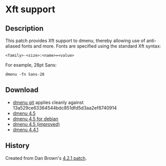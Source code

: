 Xft support
===========

Description
-----------

This patch provides Xft support to dmenu, thereby allowing use of 
anti-aliased fonts and more.  Fonts are specified using the standard 
Xft syntax:

	<family>-<size>:<name>=<value>

For example, 28pt Sans:

	dmenu -fn Sans-28

Download
--------

* [dmenu git](dmenu-git-xft.diff) applies cleanly against 13a529ce63364544bdc851dfd5d3aa2ef8740914
* [dmenu 4.5](dmenu-4.5-xft.diff)
* [dmenu 4.5 for debian](dmenu-4.5-xft-debian.diff)
* [dmenu 4.5 (improved)](dmenu-4.5-xft-improved.diff)
* [dmenu 4.4.1](dmenu-4.4.1-xft.diff)

History
------

Created from Dan Brown's [4.2.1 patch](http://lists.suckless.org/dev/1011/6474.html).
